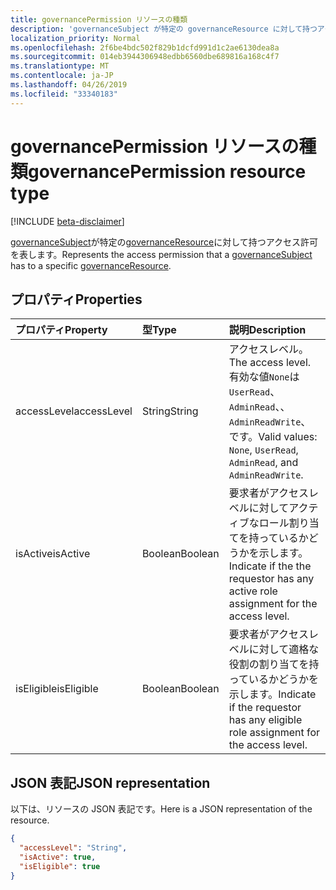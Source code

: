 ```yaml
---
title: governancePermission リソースの種類
description: 'governanceSubject が特定の governanceResource に対して持つアクセス許可を表します。  '
localization_priority: Normal
ms.openlocfilehash: 2f6be4bdc502f829b1dcfd991d1c2ae6130dea8a
ms.sourcegitcommit: 014eb3944306948edbb6560dbe689816a168c4f7
ms.translationtype: MT
ms.contentlocale: ja-JP
ms.lasthandoff: 04/26/2019
ms.locfileid: "33340183"
---
```

# <a name="governancepermission-resource-type"></a><span data-ttu-id="e7e2d-103">governancePermission リソースの種類</span><span class="sxs-lookup"><span data-stu-id="e7e2d-103">governancePermission resource type</span></span>

[!INCLUDE [beta-disclaimer](../../includes/beta-disclaimer.md)]

<span data-ttu-id="e7e2d-104">[governanceSubject](../resources/governancesubject.md)が特定の[governanceResource](../resources/governanceresource.md)に対して持つアクセス許可を表します。</span><span class="sxs-lookup"><span data-stu-id="e7e2d-104">Represents the access permission that a [governanceSubject](../resources/governancesubject.md) has to a specific [governanceResource](../resources/governanceresource.md).</span></span>  


## <a name="properties"></a><span data-ttu-id="e7e2d-105">プロパティ</span><span class="sxs-lookup"><span data-stu-id="e7e2d-105">Properties</span></span>
| <span data-ttu-id="e7e2d-106">プロパティ</span><span class="sxs-lookup"><span data-stu-id="e7e2d-106">Property</span></span>     | <span data-ttu-id="e7e2d-107">型</span><span class="sxs-lookup"><span data-stu-id="e7e2d-107">Type</span></span>   |<span data-ttu-id="e7e2d-108">説明</span><span class="sxs-lookup"><span data-stu-id="e7e2d-108">Description</span></span>|
|:---------------|:--------|:----------|
|<span data-ttu-id="e7e2d-109">accessLevel</span><span class="sxs-lookup"><span data-stu-id="e7e2d-109">accessLevel</span></span>|<span data-ttu-id="e7e2d-110">String</span><span class="sxs-lookup"><span data-stu-id="e7e2d-110">String</span></span>|<span data-ttu-id="e7e2d-111">アクセスレベル。</span><span class="sxs-lookup"><span data-stu-id="e7e2d-111">The access level.</span></span> <span data-ttu-id="e7e2d-112">有効な値``None``は``UserRead``、 ``AdminRead``、、 ``AdminReadWrite``、です。</span><span class="sxs-lookup"><span data-stu-id="e7e2d-112">Valid values: ``None``, ``UserRead``, ``AdminRead``, and ``AdminReadWrite``.</span></span>|
|<span data-ttu-id="e7e2d-113">isActive</span><span class="sxs-lookup"><span data-stu-id="e7e2d-113">isActive</span></span>|<span data-ttu-id="e7e2d-114">Boolean</span><span class="sxs-lookup"><span data-stu-id="e7e2d-114">Boolean</span></span>|<span data-ttu-id="e7e2d-115">要求者がアクセスレベルに対してアクティブなロール割り当てを持っているかどうかを示します。</span><span class="sxs-lookup"><span data-stu-id="e7e2d-115">Indicate if the the requestor has any active role assignment for the access level.</span></span>|
|<span data-ttu-id="e7e2d-116">isEligible</span><span class="sxs-lookup"><span data-stu-id="e7e2d-116">isEligible</span></span>|<span data-ttu-id="e7e2d-117">Boolean</span><span class="sxs-lookup"><span data-stu-id="e7e2d-117">Boolean</span></span>|<span data-ttu-id="e7e2d-118">要求者がアクセスレベルに対して適格な役割の割り当てを持っているかどうかを示します。</span><span class="sxs-lookup"><span data-stu-id="e7e2d-118">Indicate if the requestor has any eligible role assignment for the access level.</span></span>|

## <a name="json-representation"></a><span data-ttu-id="e7e2d-119">JSON 表記</span><span class="sxs-lookup"><span data-stu-id="e7e2d-119">JSON representation</span></span>

<span data-ttu-id="e7e2d-120">以下は、リソースの JSON 表記です。</span><span class="sxs-lookup"><span data-stu-id="e7e2d-120">Here is a JSON representation of the resource.</span></span>
<!-- {
  "blockType": "resource",
  "optionalProperties": [

  ],
  "@odata.type": "microsoft.graph.governancePermission"
}-->
```json
{
  "accessLevel": "String",
  "isActive": true,
  "isEligible": true
}

```
